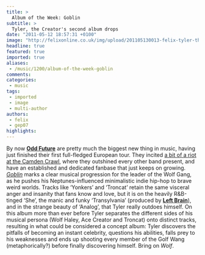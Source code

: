```yaml
---
title: >
  Album of the Week: Goblin
subtitle: >
  Tyler, the Creator's second album drops
date: "2011-05-12 18:57:31 +0100"
image: "http://felixonline.co.uk/img/upload/201105130013-felix-tyler-the-creator-goblin.jpeg"
headline: true
featured: true
imported: true
aliases:
 - /music/1200/album-of-the-week-goblin
comments:
categories:
 - music
tags:
 - imported
 - image
 - multi-author
authors:
 - felix
 - gep07
highlights:
---
```


By now __[Odd Future](http://oddfuture.tumblr.com)__ are pretty much the biggest new thing in music, having just finished their first full-fledged European tour. They incited [a bit of a riot at the Camden Crawl](http://www.youtube.com/watch?v=CoIMFWfyTq0), where they outshined every other band present, and have an established and dedicated fanbase that just keeps on growing. [_Goblin_](http://www.amazon.co.uk/Goblin-Tyler-Creator/dp/B004OT7PQU) marks a clear musical progression for the leader of the Wolf Gang, as he pushes his Neptunes-influenced minimalistic indie hip-hop to brave weird worlds. Tracks like ‘Yonkers’ and ‘Troncat’ retain the same visceral anger and insanity that fans know and love, but it is on the heavily R&B-tinged ‘She’, the manic and funky ‘Transylvania’ (produced by __[Left Brain](https://twitter.com/#!/ofwgleftbrain)__), and in the strange beauty of ‘Analog’, that Tyler really outdoes himself. On this album more than ever before Tyler separates the different sides of his musical persona (Wolf Haley, Ace Creator and Troncat) onto distinct tracks, resulting in what could be considered a concept album: Tyler discovers the pitfalls of becoming an instant celebrity, questions his abilities, falls prey to his weaknesses and ends up shooting every member of the Golf Wang (metaphorically?) before finally discovering himself. Bring on _Wolf_.
